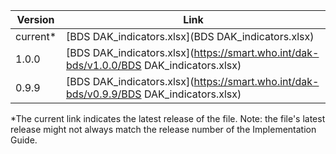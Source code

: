 | Version | Link |
|---|---|
| current* | [BDS DAK_indicators.xlsx](BDS DAK_indicators.xlsx) |
|1.0.0 | [BDS DAK_indicators.xlsx](https://smart.who.int/dak-bds/v1.0.0/BDS DAK_indicators.xlsx)
|0.9.9 | [BDS DAK_indicators.xlsx](https://smart.who.int/dak-bds/v0.9.9/BDS DAK_indicators.xlsx)

*The current link indicates the latest release of the file. Note: the file's latest release might not always match the release number of the Implementation Guide.